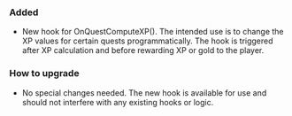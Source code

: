 ### Added

- New hook for OnQuestComputeXP(). The intended use is to change the XP values for certain quests programmatically. The hook is triggered after XP calculation and before rewarding XP or gold to the player.

### How to upgrade

- No special changes needed. The new hook is available for use and should not interfere with any existing hooks or logic.
